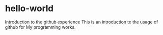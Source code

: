 # hello-world
Introduction to the github experience
This is an introduction to the usage of github for My programming works.
